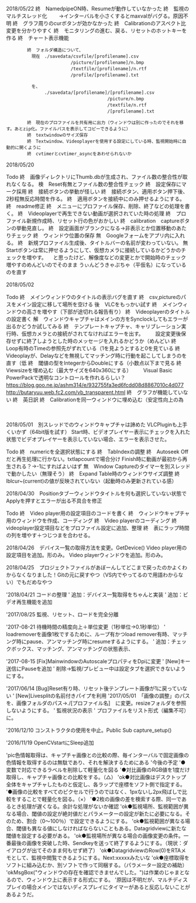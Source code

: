 ﻿2018/05/22
			終　NamedpipeON時、Resumeが動作していなかった
			終　監視のマルチスレッド化
			　　→インターバルを小さくするとmaxvalがバグる。原因不明
			終　グラフ周りのcurボタンが効かなかった
			終　Calibrationのアスペクト比変更を分かりやすく
			終　モニタリングの進む、戻る、リセットのホットキーを作る
			終　チャート表示機能

			終　フォルダ構造について、
			　現在　./savedata/csvfile/[profilename].csv
			　　　　          /picture/[profilename]/n.bmp
			　　　　          /textfile/[profilename]/n.rtf
			　　　　          /profile/[profilename].txt

			　を、
			　　　　./savedata/[profilename]/[profilename].csv
			　　　　                        /picture/n.bmp
			　　　　                        /textfile/n.rtf
			　　　　                        /[profilename].txt

			終　現在のプロファイルを共有用に出力（ウィンドウは別に作ったのでそれを移す。あとzip化。ファイルパスを表示してコピーできるように）
			終　textwindowのサイズ保存
			終　Textwindow、Videoplayerを使用する設定にしている時、監視開始時に自動的に開くように
			終　cvtimerとcvtimer_asyncをあわせられないか


2018/05/20

Todo
			終　画像ディレクトリにThumb.dbが生成され、ファイル数の整合性が取れなくなる。
			検　Reset有無とファイル数の整合性チェック
			終　設定保存にマーク採用
			終　接続ボタンの挙動が怪しい
			終　接続ボタン、適用ボタン押下後、2秒程無反応時間を作る。
			終　適用ボタンを接続中にのみ押せるようにする。
			終　readme修正
			終　メニューにプロファイル保存、削除、終了などの処理を書く。
			終　Videoplayerで再生できない動画が選択されていた時の処理
			終　プロファイル新規作成時、リセット行の色がおかしい
			終　calibration　captureボタンの挙動見直し。
			終　設定画面がブランクになる→非表示とか位置移動のあたりチェック
			終　ウィンドウ位置の保存
			無　Googleフォームをアプリ内に入れる。
			終　新規プロファイル生成後、タイトルバーの名前が変わっていない。
			無　Startボタンは常に押せるようにして、仮想カメラに接続しているかどうかのチェックを増やす。
			　と思ったけど、解像度などの変更とかで開始時のチェック増やすのめんどいのでそのまま
			うぃんどうきゃぷちゃ（平仮名）になっているのを直す

2018/05/02　

Todo		終　メインウィンドウのタイトルの表示バグを直す
			終　csv,pictureのパスをメイン設定に移して場所を空ける
			後　VLCをもっかい試す
			終　メインウィンドウの高さを増やす（下部が途切れる報告有り）
			終　Videoplayerのタイトルの設定書く
			解　ウィンドウキャプチャはメインの方をSynclockしてもエラーが出るかどうか試してみる
			終　テンプレートキャプチャ、キャリブレーション実行時、仮想カメラとの接続がされてなければエラーを出す。
			　　設定変更後保存せずに終了しようとした時のメッセージを入れるかどうか（めんどい
			終　Loop有時のTimeの参照先がずれている（1を見ようとすると0を見ている
			終　Videoplayが、Delayなどを無視してマッチング時に行動を起こしてしまうのを直す（低
			終　閾値の型をIntegerからDoubleにする（小数点以下まで見る
			終　Viewsizeを埋め込む（最大サイズを640x360にする）
			　　Visual Basic PowerPackで透明なコントロールを作れるらしい？
			　https://blog.goo.ne.jp/ashm314/e/932755fa3ed6fcdd08d8867010c4d077
			　http://butaryuu.web.fc2.com/vb_transparent.html
			終　グラフが機能していない
			終　英日訳
			終　Calibrationを同一ウィンドウに埋め込む（安定性向上の為



　　　　　　


2018/05/01　別スレッドでのウィンドウキャプチャは諦めた
			VLCPluginも上手くいかず（64bit版を試す）
			Start時、ビデオプレイヤー表示にチェックを入れた状態でビデオプレイヤーを表示していない場合、エラーを表示させた。

			
Todo		終　numericを全選択状態にする
			終　TabIndexの調整
			終　Autoseek Offだと再生処理に行かない。txtlapcountで場合分け
			Finish時に動画が最初から再生される？→-1にすればよいはず
			無　Window Captureのタイマーを別スレッドで動かしたい（無理そう）
			終　Expand Table時のウィンドウサイズ調整
			終　lblcur~(current)の値が反映されていない（起動時のみ更新されている感）


2018/04/30　Positionタブーウィンドウタイトルを何も選択していない状態でApplyを押すとエラーが出る不具合を修正
			


Todo		終　Video player用の設定項目のコードを書く
			終　ウィンドウキャプチャ用のウィンドウを作成、コーディング
			終　Video playerのコーディング
			終　videoplayer設定項目などをプロファイル設定に追加、整理
			終　表にラップ時間の列を増やす＋つじつまを合わせる。

2018/04/26　デバイス一覧の取得方法を変更。GetDevice()
			Video player用の設定項目を追加。形のみ。
			Video playerウィンドウを追加。形のみ。



2018/04/25　プロジェクトファイルがあぼーんしてどこまで戻ったのかよくわからなくなりました！Gitの元に戻すやつ（VS内でやってるので用語わからない）でもだめなやつ


'2018/04/21 コードの整理
'           追加：デバイス一覧取得をちゃんと実装
'           追加：ビデオ再生機能を追加

'2017/08/25 監視、リセット、ロードを完全分離

'2017-08-21 待機時間の精度向上＋単位変更（1秒単位→0.1秒単位）
'           loadremoverを画像1枚でするために、ループ有かつload remover有時、マッチング時にpause、アンマッチング時にresumeするようにする。
'           追加：チェックボックス、マッチング、アンマッチングの状態表示、


'2017-08-15 [Fix]MainwindowのAutoscaleプロパティをDpiに変更
'           [New]キー送信にPauseを追加
'           削除→監視/プレビュー中は設定タブを選択できないようにする。

'2017/06/14     [Bug]Reset有り時、リセット後テンプレート画像が1に戻っていない
'               [New]Livesplitの名前付きパイプを利用
'2017/05/01　「画像の調整」のパスを、画像フォルダのパス→./[プロファイル名]　に変更。resizeフォルダを参照しないようにする。
'            監視状況の表示
'            プロファイルをリスト形式（編集不可）に。


'2016/12/10 コンストラクタの使用を中止。Public Sub capture_setup()

'2016/11/19 OpenCVstartにSleep追加


'pic色情報取得は、キャプチャ画像との比較の際、毎インターバルで固定画像の色情報を取得するのは無駄であり、それを解決するためにある
'今後の予定
'●変数で対応できるラベルを削除して軽量化を図る
'●対比画像のRGB値を1度だけ取得し、キャプチャ画像との比較をする。（△）
'ok●対比画像はデスクトップ全体をキャプチャしたものと仮定し、各ラップで座標をソフト側で指定する。
'●画像の比較をすべてのピクセルで行うのではなく、1pxないし2px飛ばしで比較をすることで軽量化を図る。（×）
'●2枚の画像の差を検索する際、同一であるとき処理が遅くなる。余計な処理がないか確認
'ok●監視場所、監視範囲が異なる場合、閾値の設定が絶対値だとパラメーターの設定が新たに必要になる。そのため、割合（0～100％）で設定できるようにする。
'ok●監視範囲が異なる場合、閾値も異なる値にしなければならないこともある。Datagridviewに新たな閾値を設定する必要がある。
'ok●監視場所が異なる場合の画像変更の条件。一番最後の画像を突破した時、Sendkeyを送って終了するようにする。（現状：ダイアログが出てそのまま何もせず終了）
'ok●DatagridviewのRow(0)をRTAメモとして、監視中閲覧できるようにする。Next:xxxxxみたいな
'ok●座標取得をソフトに組み込むか、別ソフトで作って同梱する。（パラメーター設定の補助）
'okMsgBox("ウィンドウの存在を確認できませんでした。")は作業のじゃまとなるので、ウィンドウ上に表示する形式にする。
'原因は不明だが、マルチディスプレイの場合メインではないディスプレイにタイマーがあると反応しないことがあるようだ。
